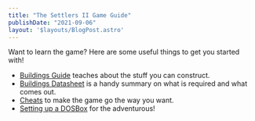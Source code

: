 ```yaml
---
title: "The Settlers II Game Guide"
publishDate: "2021-09-06"
layout: '$layouts/BlogPost.astro'
---
```


Want to learn the game? Here are some useful things to get you started with!

- [Buildings Guide](/guides/guide-to-buildings) teaches about the stuff you can construct.
- [Buildings Datasheet](/guides/datasheet-for-buildings) is a handy summary on what is required and what comes out.
- [Cheats](/guides/cheats) to make the game go the way you want.
- [Setting up a DOSBox](/guides/dosbox) for the adventurous!
